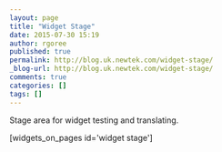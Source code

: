 ```yaml
---
layout: page
title: "Widget Stage"
date: 2015-07-30 15:19
author: rgoree
published: true
permalink: http://blog.uk.newtek.com/widget-stage/
_blog-url: http://blog.uk.newtek.com/widget-stage/
comments: true
categories: []
tags: []
---
```

Stage area for widget testing and translating.

[widgets_on_pages id='widget stage']
